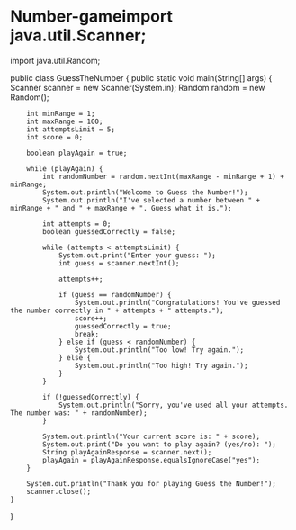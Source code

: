 # Number-gameimport java.util.Scanner;
import java.util.Random;

public class GuessTheNumber {
    public static void main(String[] args) {
        Scanner scanner = new Scanner(System.in);
        Random random = new Random();
        
        int minRange = 1;
        int maxRange = 100;
        int attemptsLimit = 5;
        int score = 0;
        
        boolean playAgain = true;
        
        while (playAgain) {
            int randomNumber = random.nextInt(maxRange - minRange + 1) + minRange;
            System.out.println("Welcome to Guess the Number!");
            System.out.println("I've selected a number between " + minRange + " and " + maxRange + ". Guess what it is.");
            
            int attempts = 0;
            boolean guessedCorrectly = false;
            
            while (attempts < attemptsLimit) {
                System.out.print("Enter your guess: ");
                int guess = scanner.nextInt();
                
                attempts++;
                
                if (guess == randomNumber) {
                    System.out.println("Congratulations! You've guessed the number correctly in " + attempts + " attempts.");
                    score++;
                    guessedCorrectly = true;
                    break;
                } else if (guess < randomNumber) {
                    System.out.println("Too low! Try again.");
                } else {
                    System.out.println("Too high! Try again.");
                }
            }
            
            if (!guessedCorrectly) {
                System.out.println("Sorry, you've used all your attempts. The number was: " + randomNumber);
            }
            
            System.out.println("Your current score is: " + score);
            System.out.print("Do you want to play again? (yes/no): ");
            String playAgainResponse = scanner.next();
            playAgain = playAgainResponse.equalsIgnoreCase("yes");
        }
        
        System.out.println("Thank you for playing Guess the Number!");
        scanner.close();
    }
}
